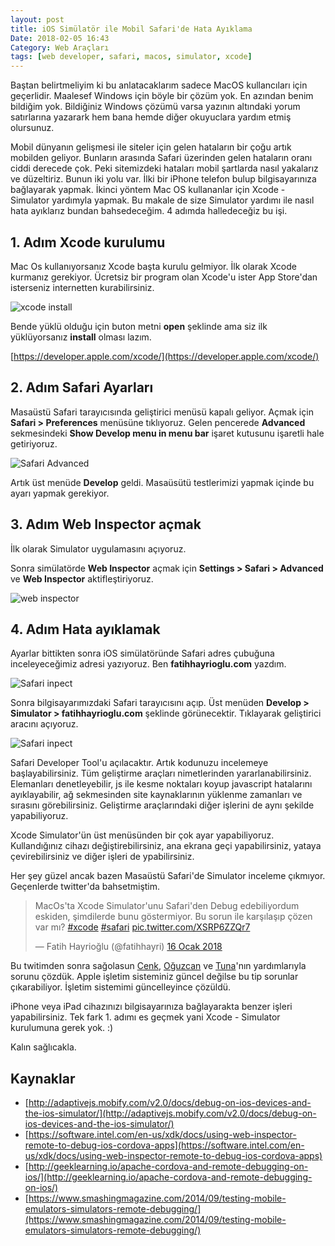 ```yaml
---
layout: post
title: iOS Simülatör ile Mobil Safari'de Hata Ayıklama
Date: 2018-02-05 16:43
Category: Web Araçları
tags: [web developer, safari, macos, simulator, xcode]
---
```


Baştan belirtmeliyim ki bu anlatacaklarım sadece MacOS kullancıları için geçerlidir. Maalesef Windows için böyle bir çözüm yok. En azından benim bildiğim yok. Bildiğiniz Windows çözümü varsa yazının altındaki yorum satırlarına yazarark hem bana hemde diğer okuyuclara yardım etmiş olursunuz.

Mobil dünyanın gelişmesi ile siteler için gelen hataların bir çoğu artık mobilden geliyor. Bunların arasında Safari üzerinden gelen hataların oranı ciddi derecede çok. Peki sitemizdeki hataları mobil şartlarda nasıl yakalarız ve düzeltiriz. Bunun iki yolu var. İlki bir iPhone telefon bulup bilgisayarınıza bağlayarak yapmak. İkinci yöntem Mac OS kullananlar için Xcode - Simulator yardımyla yapmak. Bu makale de size Simulator yardımı ile nasıl hata ayıklarız bundan bahsedeceğim. 4 adımda halledeceğiz bu işi.

## 1. Adım Xcode kurulumu

Mac Os kullanıyorsanız Xcode başta kurulu gelmiyor. İlk olarak Xcode kurmanız gerekiyor. Ücretsiz bir program olan Xcode'u ister App Store'dan isterseniz internetten kurabilirsiniz.

![xcode install](http://fatihhayrioglu.com/images/xcode-install.png)

Bende yüklü olduğu için buton metni **open** şeklinde ama siz ilk yüklüyorsanız **install** olması lazım.

[https://developer.apple.com/xcode/](https://developer.apple.com/xcode/)

## 2. Adım Safari Ayarları

Masaüstü Safari tarayıcısında geliştirici menüsü kapalı geliyor. Açmak için **Safari > Preferences** menüsüne tıklıyoruz. Gelen pencerede **Advanced** sekmesindeki **Show Develop menu in menu bar** işaret kutusunu işaretli hale getiriyoruz. 

![Safari Advanced](http://fatihhayrioglu.com/images/safari-dev-tools.gif)

Artık üst menüde **Develop** geldi. Masaüsütü testlerimizi yapmak içinde bu ayarı yapmak gerekiyor.

## 3. Adım Web Inspector açmak

İlk olarak Simulator uygulamasını açıyoruz.

Sonra simülatörde **Web Inspector** açmak için **Settings > Safari > Advanced** ve **Web Inspector** aktifleştiriyoruz.

![web inspector](http://fatihhayrioglu.com/images/iphone-web-inspector.gif)

## 4. Adım Hata ayıklamak

Ayarlar bittikten sonra iOS simülatöründe Safari adres çubuğuna inceleyeceğimiz adresi yazıyoruz. Ben **fatihhayrioglu.com** yazdım.

![Safari inpect](http://fatihhayrioglu.com/images/safari-inspect-1.png)

Sonra bilgisayarımızdaki Safari tarayıcısını açıp. Üst menüden **Develop > Simulator > fatihhayrioglu.com** şeklinde görünecektir. Tıklayarak geliştirici aracını açıyoruz.

![Safari inpect](http://fatihhayrioglu.com/images/safari-inspect-2.png)

Safari Developer Tool'u açılacaktır. Artık kodunuzu incelemeye başlayabilirsiniz. Tüm geliştirme araçları nimetlerinden yararlanabilirsiniz. Elemanları denetleyebilir, js ile kesme noktaları koyup javascript hatalarını ayıklayabilir, ağ sekmesinden site kaynaklarının yüklenme zamanları ve sırasını görebilirsiniz. Geliştirme araçlarındaki diğer işlerini de aynı şekilde yapabiliyoruz.

Xcode Simulator'ün üst menüsünden bir çok ayar yapabiliyoruz. Kullandığınız cihazı değiştirebilirsiniz, ana ekrana geçi yapabilirsiniz, yataya çevirebilirsiniz ve diğer işleri de ypabilirsiniz.

Her şey güzel ancak bazen Masaüstü Safari'de Simulator inceleme çıkmıyor. Geçenlerde twitter'da bahsetmiştim.

<blockquote class="twitter-tweet" data-lang="tr"><p lang="tr" dir="ltr">MacOs&#39;ta Xcode Simulator&#39;unu Safari&#39;den Debug edebiliyordum eskiden, şimdilerde bunu göstermiyor. Bu sorun ile karşılaşıp çözen var mı? <a href="https://twitter.com/hashtag/xcode?src=hash&amp;ref_src=twsrc%5Etfw">#xcode</a> <a href="https://twitter.com/hashtag/safari?src=hash&amp;ref_src=twsrc%5Etfw">#safari</a> <a href="https://t.co/XSRP6ZZQr7">pic.twitter.com/XSRP6ZZQr7</a></p>&mdash; Fatih Hayrioğlu (@fatihhayri) <a href="https://twitter.com/fatihhayri/status/953261635703013376?ref_src=twsrc%5Etfw">16 Ocak 2018</a></blockquote>
<script async src="https://platform.twitter.com/widgets.js" charset="utf-8"></script>

Bu twitimden sonra sağolasun [Cenk](https://twitter.com/cenkingunlugu), [Oğuzcan](https://twitter.com/ogzcn) ve [Tuna](https://twitter.com/sosyaltuna)'nın yardımlarıyla sorunu çözdük. Apple işletim sisteminiz güncel değilse bu tip sorunlar çıkarabiliyor. İşletim sistemimi güncelleyince çözüldü.

iPhone veya iPad cihazınızı bilgisayarınıza bağlayarakta benzer işleri yapabilirsiniz. Tek fark 1. adımı es geçmek yani Xcode - Simulator kurulumuna gerek yok. :)

Kalın sağlıcakla.

## Kaynaklar

 - [http://adaptivejs.mobify.com/v2.0/docs/debug-on-ios-devices-and-the-ios-simulator/](http://adaptivejs.mobify.com/v2.0/docs/debug-on-ios-devices-and-the-ios-simulator/)
 - [https://software.intel.com/en-us/xdk/docs/using-web-inspector-remote-to-debug-ios-cordova-apps](https://software.intel.com/en-us/xdk/docs/using-web-inspector-remote-to-debug-ios-cordova-apps)
 - [http://geeklearning.io/apache-cordova-and-remote-debugging-on-ios/](http://geeklearning.io/apache-cordova-and-remote-debugging-on-ios/)
 - [https://www.smashingmagazine.com/2014/09/testing-mobile-emulators-simulators-remote-debugging/](https://www.smashingmagazine.com/2014/09/testing-mobile-emulators-simulators-remote-debugging/)